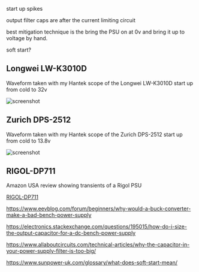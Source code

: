 start up spikes

output filter caps are after the current limiting circuit

best mitigation technique is the bring the PSU on at 0v and bring it up to voltage by hand.

soft start?

## Longwei LW-K3010D

Waveform taken with my Hantek scope of the Longwei LW-K3010D start up from cold to 32v

![screenshot](/blog/assets/2020-01-31/longwei-lw-k3010d.png)

## Zurich DPS-2512

Waveform taken with my Hantek scope of the Zurich DPS-2512 start up from cold to 13.8v

![screenshot](/blog/assets/2020-01-31/zurich-dps-2512.png)

## RIGOL-DP711 

Amazon USA review showing transients of a Rigol PSU

[RIGOL-DP711](https://www.amazon.com/RIGOL-DP711-Programmable-Supply-Channel/dp/B01H7ANBS8)


https://www.eevblog.com/forum/beginners/why-would-a-buck-converter-make-a-bad-bench-power-supply

https://electronics.stackexchange.com/questions/195015/how-do-i-size-the-output-capacitor-for-a-dc-bench-power-supply

https://www.allaboutcircuits.com/technical-articles/why-the-capacitor-in-your-power-supply-filter-is-too-big/

https://www.sunpower-uk.com/glossary/what-does-soft-start-mean/


